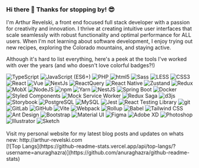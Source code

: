  ### Hi there 👋 Thanks for stopping by! 😎

<!--
**arthurgr/arthurgr** is a ✨ _special_ ✨ repository because its `README.md` (this file) appears on your GitHub profile.

Here are some ideas to get you started:

- 🔭 I’m currently working on ...
- 🌱 I’m currently learning ...
- 👯 I’m looking to collaborate on ...
- 🤔 I’m looking for help with ...
- 💬 Ask me about ...
- 📫 How to reach me: ...
- 😄 Pronouns: ...
- ⚡ Fun fact: ...
-->

I'm Arthur Revelski, a front end focused full stack developer with a passion for creativity and innovation.
I thrive at creating intuitive user interfaces that scale seamlessly with robust functionality and optimal performance for ALL users. When I'm not learning about software development, I enjoy trying out new recipes, exploring the Colorado mountains, and staying active. 

Although it's hard to list everything, here's a peek at the tools I've worked with over the years (and who doesn't love colorful badges?!)

<div>
<img alt="TypeScript" src="https://img.shields.io/badge/-TypeScript-3178C6?style=flat-square&logo=typescript&logoColor=white" />
<img alt="JavaScript (ES6+)" src="https://img.shields.io/badge/JavaScript%20(ES6%2B)-%23F7DF1E?style=flat-square&logo=javascript&logoColor=%23fff" />
<img alt="PHP" src="https://img.shields.io/badge/PHP-%23777BB4?style=flat-square&logo=php&logoColor=%23fff" />
<img alt="html5" src="https://img.shields.io/badge/-HTML5-E34F26?style=flat-square&logo=html5&logoColor=white" />
<img alt="Sass" src="https://img.shields.io/badge/-Sass-CC6699?style=flat-square&logo=sass&logoColor=white" />
<img alt="LESS" src="https://img.shields.io/badge/Less-%231D365D?style=flat-square&logo=less&logoColor=%23fff" />
<img alt="CSS3" src="https://img.shields.io/badge/CSS3-%231572B6?style=flat-square&logo=css3&logoColor=%23fff" />
<img alt="React" src="https://img.shields.io/badge/-React-61DAFB?style=flat-square&logo=react&logoColor=%23fff" />
<img alt="Vue" src="https://img.shields.io/badge/-Vue-4FC08D?style=flat-square&logo=vue.js&logoColor=%23fff" />
<img alt="NextJs" src="https://img.shields.io/badge/-Next-000000?style=flat-square&logo=next.js&logoColor=%23fff" />
<img alt="ReactQuery" src="https://img.shields.io/badge/-React_Query-FF4154?style=flat-square&logo=reacttable&logoColor=fff" />
<img alt="React Native" src="https://img.shields.io/badge/-React_Native-61DAFB?style=flat-square&logo=react&logoColor=000" />
<img alt="Zustand" src="https://img.shields.io/badge/-Zustand-7CC631?style=flat-square&logoColor=%23fff" />
<img alt="Redux" src="https://img.shields.io/badge/-Redux-764ABC?style=flat-square&logo=redux&logoColor=white" />
<img alt="MobX" src="https://img.shields.io/badge/-MobX-FF7102?style=flat-square&logo=mobx&logoColor=fff" />
<img alt="NodeJS" src="https://img.shields.io/badge/-Node-339933?style=flat-square&logo=node.js&logoColor=white" />
<img alt="npm" src="https://img.shields.io/badge/-NPM-CB3837?style=flat-square&logo=npm&logoColor=white" />
<img alt="Yarn" src="https://img.shields.io/badge/-Yarn-2C8EBB?style=flat-square&logo=yarn&logoColor=fff" />
<img alt="NestJS" src="https://img.shields.io/badge/-NestJS-E0234E?style=flat-square&logo=NestJS&logoColor=%23fff" />
<img alt="Spring Boot" src="https://img.shields.io/badge/Spring%20Boot-6DB33F?style=flat-square&logo=springboot&logoColor=%23fff" />
<img alt="Docker" src="https://img.shields.io/badge/-Docker-2496ED?style=flat-square&logo=docker&logoColor=white" />
<img alt="Styled Components" src="https://img.shields.io/badge/-Styled_Components-DB7093?style=flat-square&logo=styled-components&logoColor=fff" />
<img alt="Mock Service Worker" src="https://img.shields.io/badge/-MobX-FF7102?style=flat-square&logo=mobx&logoColor=fff" />
<img alt="Redux Saga" src="https://img.shields.io/badge/-ReduxSaga-999999?style=flat-square&logo=reduxsaga&logoColor=%23fff" />
<img alt="d3js" src="https://img.shields.io/badge/-D3.js-F9A03C?style=flat-square&logo=d3.js&logoColor=white" />
<img alt="Storybook" src="https://img.shields.io/badge/-Storybook-09B3AF?style=flat-square&logo=storybook&logoColor=%23fff" />
<img alt="PostgreSQL" src="https://img.shields.io/badge/-PostgreSQL-4169E1?style=flat-square&logo=postgresql&logoColor=white" />
<img alt="MySQL" src="https://img.shields.io/badge/-MySQL-4479A1?style=flat-square&logo=mysql&logoColor=%23fff" />
<img alt="Jest" src="https://img.shields.io/badge/-Jest-C21325?style=flat-square&logo=jest&logoColor=white" />
<img alt="React Testing Library" src="https://img.shields.io/badge/-React%20Testing%20Library-E33332?style=flat-square&logo=testinglibrary&logoColor=%23fff" />
<img alt="git" src="https://img.shields.io/badge/-Git-F05032?style=flat-square&logo=git&logoColor=white" />
<img alt="GitLab" src="https://img.shields.io/badge/Gitlab-FC6D26?style=flat-square&logo=gitlab&logoColor=%23fff" />
<img alt="GitHub" src="https://img.shields.io/badge/Github-%23181717?style=flat-square&logo=github&logoColor=%23fff" />
<img alt="Vite" src="https://img.shields.io/badge/-Vite-646CFF?style=flat-square&logo=vite&logoColor=%23fff" />
<img alt="Webpack" src="https://img.shields.io/badge/-Webpack-8DD6F9?style=flat-square&logo=webpack&logoColor=white" />
<img alt="Rollup" src="https://img.shields.io/badge/-Rollup-EC4A3F?style=flat-square&logo=rollup.js&logoColor=white" />
<img alt="Babel" src="https://img.shields.io/badge/Bable-%23F9DC3E?style=flat-square&logo=babel&logoColor=%23fff" />
<img alt="Tailwind CSS" src="https://img.shields.io/badge/-Tailwind-06B6D4?style=flat-square&logo=tailwind-css&logoColor=fff" />
<img alt="Ant Design" src="https://img.shields.io/badge/Ant%20Design-%230170FE?style=flat-square&logo=antdesign&logoColor=%23fff" />
<img alt="Bootstrap" src="https://img.shields.io/badge/Bootstrap-%237952B3?style=flat-square&logo=bootstrap&logoColor=%23fff" />
<img alt="Material UI" src="https://img.shields.io/badge/Material%20UI-%23757575?style=flat-square&logo=materialdesign&logoColor=%23fff" />
<img alt="Figma" src="https://img.shields.io/badge/Figma-%23F24E1E?style=flat-square&logo=figma&logoColor=%23fff" />
<img alt="Adobe XD" src="https://img.shields.io/badge/Adobe%20XD-%23FF61F6?style=flat-square&logo=adobexd&logoColor=%23fff" />
<img alt="Photoshop" src="https://img.shields.io/badge/Photoshop-%2331A8FF?style=flat-square&logo=adobephotoshop&logoColor=%23fff" />
<img alt="Illustrator" src="https://img.shields.io/badge/Illustrator-%23FF9A00?style=flat-square&logo=adobeillustrator&logoColor=%23fff" />
<img alt="Sketch" src="https://img.shields.io/badge/Sketch-%23F7B500?style=flat-square&logo=sketch&logoColor=%23fff" />
</div>
<br>
Visit my personal website for my latest blog posts and updates on whats new: http://arthur-revelski.com
<br>
[![Top Langs](https://github-readme-stats.vercel.app/api/top-langs/?username=anuraghazra)](https://github.com/anuraghazra/github-readme-stats)
